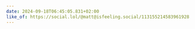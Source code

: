 ```yaml
---
date: 2024-09-18T06:45:05.831+02:00
like_of: https://social.lol/@matt@isfeeling.social/113155214583961928
---
```

